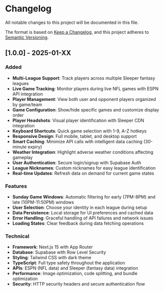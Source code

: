 # Changelog

All notable changes to this project will be documented in this file.

The format is based on [Keep a Changelog](https://keepachangelog.com/en/1.0.0/),
and this project adheres to [Semantic Versioning](https://semver.org/spec/v2.0.0.html).

## [1.0.0] - 2025-01-XX

### Added
- **Multi-League Support**: Track players across multiple Sleeper fantasy leagues
- **Live Game Tracking**: Monitor players during live NFL games with ESPN API integration
- **Player Management**: View both user and opponent players organized by game/team
- **Game Configuration**: Show/hide specific games and customize display order
- **Player Headshots**: Visual player identification with Sleeper CDN integration
- **Keyboard Shortcuts**: Quick game selection with 1-9, A-Z hotkeys
- **Responsive Design**: Full mobile, tablet, and desktop support
- **Smart Caching**: Minimize API calls with intelligent data caching (30-minute expiry)
- **Weather Integration**: Highlight adverse weather conditions affecting gameplay
- **User Authentication**: Secure login/signup with Supabase Auth
- **League Nicknames**: Custom nicknames for easy league identification
- **Real-time Updates**: Refresh data on demand for current game states

### Features
- **Sunday Game Windows**: Automatic filtering for early (7PM-8PM) and late (10PM-11:50PM) windows
- **User Selection**: Choose your identity in each league during setup
- **Data Persistence**: Local storage for UI preferences and cached data
- **Error Handling**: Graceful handling of API failures and network issues
- **Loading States**: Clear feedback during data fetching operations

### Technical
- **Framework**: Next.js 15 with App Router
- **Database**: Supabase with Row Level Security
- **Styling**: Tailwind CSS with dark theme
- **TypeScript**: Full type safety throughout the application
- **APIs**: ESPN (NFL data) and Sleeper (fantasy data) integration
- **Performance**: Image optimization, code splitting, and bundle optimization
- **Security**: HTTP security headers and secure authentication flow